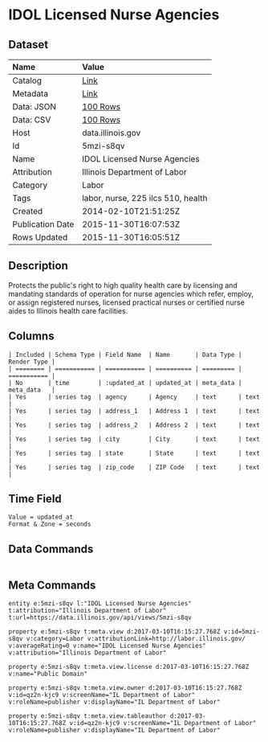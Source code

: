 # IDOL Licensed Nurse Agencies

## Dataset

| Name | Value |
| :--- | :---- |
| Catalog | [Link](https://catalog.data.gov/dataset/idol-licensed-nurse-agencies-e3fee) |
| Metadata | [Link](https://data.illinois.gov/api/views/5mzi-s8qv) |
| Data: JSON | [100 Rows](https://data.illinois.gov/api/views/5mzi-s8qv/rows.json?max_rows=100) |
| Data: CSV | [100 Rows](https://data.illinois.gov/api/views/5mzi-s8qv/rows.csv?max_rows=100) |
| Host | data.illinois.gov |
| Id | 5mzi-s8qv |
| Name | IDOL Licensed Nurse Agencies |
| Attribution | Illinois Department of Labor |
| Category | Labor |
| Tags | labor, nurse, 225 ilcs 510, health |
| Created | 2014-02-10T21:51:25Z |
| Publication Date | 2015-11-30T16:07:53Z |
| Rows Updated | 2015-11-30T16:05:51Z |

## Description

Protects the public's right to high quality health care by licensing and mandating standards of operation for nurse agencies which refer, employ, or assign registered nurses, licensed practical nurses or certified nurse aides to Illinois health care facilities.

## Columns

```ls
| Included | Schema Type | Field Name  | Name       | Data Type | Render Type |
| ======== | =========== | =========== | ========== | ========= | =========== |
| No       | time        | :updated_at | updated_at | meta_data | meta_data   |
| Yes      | series tag  | agency      | Agency     | text      | text        |
| Yes      | series tag  | address_1   | Address 1  | text      | text        |
| Yes      | series tag  | address_2   | Address 2  | text      | text        |
| Yes      | series tag  | city        | City       | text      | text        |
| Yes      | series tag  | state       | State      | text      | text        |
| Yes      | series tag  | zip_code    | ZIP Code   | text      | text        |
```

## Time Field

```ls
Value = updated_at
Format & Zone = seconds
```

## Data Commands

```ls
```

## Meta Commands

```ls
entity e:5mzi-s8qv l:"IDOL Licensed Nurse Agencies" t:attribution="Illinois Department of Labor" t:url=https://data.illinois.gov/api/views/5mzi-s8qv

property e:5mzi-s8qv t:meta.view d:2017-03-10T16:15:27.768Z v:id=5mzi-s8qv v:category=Labor v:attributionLink=http://labor.illinois.gov/ v:averageRating=0 v:name="IDOL Licensed Nurse Agencies" v:attribution="Illinois Department of Labor"

property e:5mzi-s8qv t:meta.view.license d:2017-03-10T16:15:27.768Z v:name="Public Domain"

property e:5mzi-s8qv t:meta.view.owner d:2017-03-10T16:15:27.768Z v:id=qz2n-kjc9 v:screenName="IL Department of Labor" v:roleName=publisher v:displayName="IL Department of Labor"

property e:5mzi-s8qv t:meta.view.tableauthor d:2017-03-10T16:15:27.768Z v:id=qz2n-kjc9 v:screenName="IL Department of Labor" v:roleName=publisher v:displayName="IL Department of Labor"
```